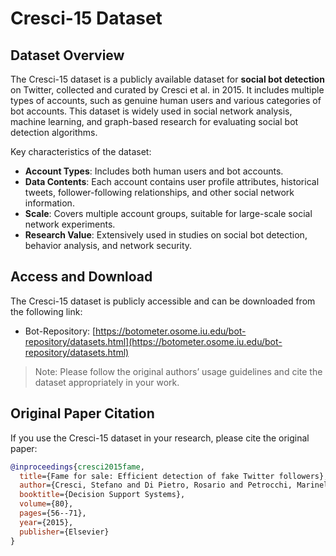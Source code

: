 # Cresci-15 Dataset

## Dataset Overview

The Cresci-15 dataset is a publicly available dataset for **social bot detection** on Twitter, collected and curated by Cresci et al. in 2015. It includes multiple types of accounts, such as genuine human users and various categories of bot accounts. This dataset is widely used in social network analysis, machine learning, and graph-based research for evaluating social bot detection algorithms.

Key characteristics of the dataset:

- **Account Types**: Includes both human users and bot accounts.
- **Data Contents**: Each account contains user profile attributes, historical tweets, follower-following relationships, and other social network information.
- **Scale**: Covers multiple account groups, suitable for large-scale social network experiments.
- **Research Value**: Extensively used in studies on social bot detection, behavior analysis, and network security.

## Access and Download

The Cresci-15 dataset is publicly accessible and can be downloaded from the following link:

- Bot-Repository: [https://botometer.osome.iu.edu/bot-repository/datasets.html](https://botometer.osome.iu.edu/bot-repository/datasets.html)

> Note: Please follow the original authors’ usage guidelines and cite the dataset appropriately in your work.

## Original Paper Citation

If you use the Cresci-15 dataset in your research, please cite the original paper:

```bibtex
@inproceedings{cresci2015fame,
  title={Fame for sale: Efficient detection of fake Twitter followers},
  author={Cresci, Stefano and Di Pietro, Rosario and Petrocchi, Marinella and Spognardi, Angelo and Tesconi, Maurizio},
  booktitle={Decision Support Systems},
  volume={80},
  pages={56--71},
  year={2015},
  publisher={Elsevier}
}
